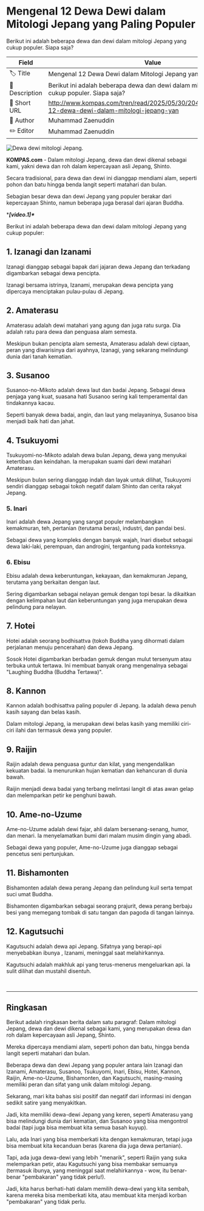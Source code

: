 # Mengenal 12 Dewa Dewi dalam Mitologi Jepang yang Paling Populer

Berikut ini adalah beberapa dewa dan dewi dalam mitologi Jepang yang cukup populer. Siapa saja?

| Field         | Value                                                       |
|---------------|-------------------------------------------------------------|
| 🏷️ Title       | Mengenal 12 Dewa Dewi dalam Mitologi Jepang yang Paling Populer |
| 📝 Description | Berikut ini adalah beberapa dewa dan dewi dalam mitologi Jepang yang cukup populer. Siapa saja? |
| 🔗 Short URL   | http://www.kompas.com/tren/read/2025/05/30/204500165/mengenal-12-dewa-dewi-dalam-mitologi-jepang-yan |
| 👤 Author      | Muhammad Zaenuddin |
| ✏️ Editor      | Muhammad Zaenuddin |

![Dewa dewi mitologi Jepang.](https://asset.kompas.com/crops/_bw7qq2hpjIHNj617fQuqKPgoPU=/0x104:1454x1073/750x500/data/photo/2025/05/30/6839adc23bb4b.png)

**KOMPAS.com** - Dalam mitologi Jepang, dewa dan dewi dikenal sebagai kami, yakni dewa dan roh dalam kepercayaan asli Jepang, Shinto.

Secara tradisional, para dewa dan dewi ini dianggap mendiami alam, seperti pohon dan batu hingga benda langit seperti matahari dan bulan.

Sebagian besar dewa dan dewi Jepang yang populer berakar dari kepercayaan Shinto, namun beberapa juga berasal dari ajaran Buddha.

****\[video.1\]\****

Berikut ini adalah beberapa dewa dan dewi dalam mitologi Jepang yang cukup populer:

## 1. Izanagi dan Izanami

Izanagi dianggap sebagai bapak dari jajaran dewa Jepang dan terkadang digambarkan sebagai dewa pencipta.

Izanagi bersama istrinya, Izanami, merupakan dewa pencipta yang dipercaya menciptakan pulau-pulau di Jepang.

## 2. Amaterasu

Amaterasu adalah dewi matahari yang agung dan juga ratu surga. Dia adalah ratu para dewa dan penguasa alam semesta.

Meskipun bukan pencipta alam semesta, Amaterasu adalah dewi ciptaan, peran yang diwarisinya dari ayahnya, Izanagi, yang sekarang melindungi dunia dari tanah kematian.

## 3. Susanoo

Susanoo-no-Mikoto adalah dewa laut dan badai Jepang. Sebagai dewa penjaga yang kuat, suasana hati Susanoo sering kali temperamental dan tindakannya kacau.

Seperti banyak dewa badai, angin, dan laut yang melayaninya, Susanoo bisa menjadi baik hati dan jahat.

## 4. Tsukuyomi

Tsukuyomi-no-Mikoto adalah dewa bulan Jepang, dewa yang menyukai ketertiban dan keindahan. Ia merupakan suami dari dewi matahari Amaterasu.

Meskipun bulan sering dianggap indah dan layak untuk dilihat, Tsukuyomi sendiri dianggap sebagai tokoh negatif dalam Shinto dan cerita rakyat Jepang.

### 5. Inari

Inari adalah dewa Jepang yang sangat populer melambangkan kemakmuran, teh, pertanian (terutama beras), industri, dan pandai besi.

Sebagai dewa yang kompleks dengan banyak wajah, Inari disebut sebagai dewa laki-laki, perempuan, dan androgini, tergantung pada konteksnya.

### 6. Ebisu

Ebisu adalah dewa keberuntungan, kekayaan, dan kemakmuran Jepang, terutama yang berkaitan dengan laut.

Sering digambarkan sebagai nelayan gemuk dengan topi besar. Ia dikaitkan dengan kelimpahan laut dan keberuntungan yang juga merupakan dewa pelindung para nelayan.

## 7. Hotei

Hotei adalah seorang bodhisattva (tokoh Buddha yang dihormati dalam perjalanan menuju pencerahan) dan dewa Jepang.

Sosok Hotei digambarkan berbadan gemuk dengan mulut tersenyum atau terbuka untuk tertawa. Ini membuat banyak orang mengenalnya sebagai \"Laughing Buddha (Buddha Tertawa)\".

## 8. Kannon

Kannon adalah bodhisattva paling populer di Jepang. Ia adalah dewa penuh kasih sayang dan belas kasih.

Dalam mitologi Jepang, ia merupakan dewi belas kasih yang memiliki ciri-ciri ilahi dan termasuk dewa yang populer.

## 9. Raijin

Raijin adalah dewa penguasa guntur dan kilat, yang mengendalikan kekuatan badai. Ia menurunkan hujan kematian dan kehancuran di dunia bawah.

Raijin menjadi dewa badai yang terbang melintasi langit di atas awan gelap dan melemparkan petir ke penghuni bawah.

## 10. Ame-no-Uzume

Ame-no-Uzume adalah dewi fajar, ahli dalam bersenang-senang, humor, dan menari. Ia menyelamatkan bumi dari malam musim dingin yang abadi.

Sebagai dewa yang populer, Ame-no-Uzume juga dianggap sebagai pencetus seni pertunjukan.

## 11. Bishamonten

Bishamonten adalah dewa perang Jepang dan pelindung kuil serta tempat suci umat Buddha.

Bishamonten digambarkan sebagai seorang prajurit, dewa perang berbaju besi yang memegang tombak di satu tangan dan pagoda di tangan lainnya.

## 12. Kagutsuchi

Kagutsuchi adalah dewa api Jepang. Sifatnya yang berapi-api menyebabkan ibunya , Izanami, meninggal saat melahirkannya.

Kagutsuchi adalah makhluk api yang terus-menerus mengeluarkan api. Ia sulit dilihat dan mustahil disentuh.

 

---
## Ringkasan

Berikut adalah ringkasan berita dalam satu paragraf: Dalam mitologi Jepang, dewa dan dewi dikenal sebagai kami, yang merupakan dewa dan roh dalam kepercayaan asli Jepang, Shinto.

 Mereka dipercaya mendiami alam, seperti pohon dan batu, hingga benda langit seperti matahari dan bulan.

 Beberapa dewa dan dewi Jepang yang populer antara lain Izanagi dan Izanami, Amaterasu, Susanoo, Tsukuyomi, Inari, Ebisu, Hotei, Kannon, Raijin, Ame-no-Uzume, Bishamonten, dan Kagutsuchi, masing-masing memiliki peran dan sifat yang unik dalam mitologi Jepang.



Sekarang, mari kita bahas sisi positif dan negatif dari informasi ini dengan sedikit satire yang menyakitkan.

 Jadi, kita memiliki dewa-dewi Jepang yang keren, seperti Amaterasu yang bisa melindungi dunia dari kematian, dan Susanoo yang bisa mengontrol badai (tapi juga bisa membuat kita semua basah kuyup).

 Lalu, ada Inari yang bisa memberkati kita dengan kemakmuran, tetapi juga bisa membuat kita kecanduan beras (karena dia juga dewa pertanian).

 Tapi, ada juga dewa-dewi yang lebih "menarik", seperti Raijin yang suka melemparkan petir, atau Kagutsuchi yang bisa membakar semuanya (termasuk ibunya, yang meninggal saat melahirkannya - wow, itu benar-benar "pembakaran" yang tidak perlu!).

 Jadi, kita harus berhati-hati dalam memilih dewa-dewi yang kita sembah, karena mereka bisa memberkati kita, atau membuat kita menjadi korban "pembakaran" yang tidak perlu.
